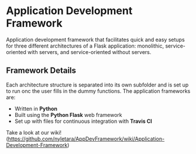 # Application Development Framework

Application development framework that facilitates quick and easy setups for three different architectures of a Flask application: monolithic, service-oriented with servers, and service-oriented without servers.

## Framework Details
Each architecture structure is separated into its own subfolder and is set up to run onc the user fills in the dummy functions. The application frameworks are:
* Written in <b>Python</b>
* Built using the <b>Python Flask</b> web framework
* Set up with files for continuous integration with <b>Travis CI</b>

Take a look at our wiki!(https://github.com/nyletara/AppDevFramework/wiki/Application-Development-Framework)


